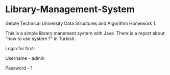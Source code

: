 # Library-Management-System

Gebze Technical University Data Structures and Algorithm Homework 1.

This is a simple library manement system with Java.
There is a report about "how to use system ?" in Turkish.  


Login for first:

Username - admin 

Password - 1

